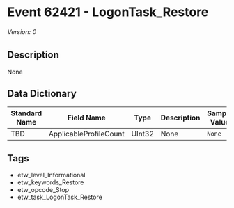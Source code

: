 # Event 62421 - LogonTask_Restore
###### Version: 0

## Description
None

## Data Dictionary
|Standard Name|Field Name|Type|Description|Sample Value|
|---|---|---|---|---|
|TBD|ApplicableProfileCount|UInt32|None|`None`|

## Tags
* etw_level_Informational
* etw_keywords_Restore
* etw_opcode_Stop
* etw_task_LogonTask_Restore